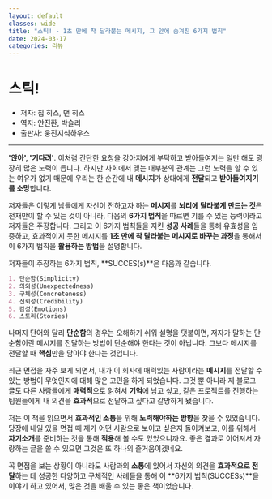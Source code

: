```yaml
---
layout: default
classes: wide
title: "스틱! - 1초 만에 착 달라붙는 메시지, 그 안에 숨겨진 6가지 법칙"
date: 2024-03-17
categories: 리뷰
---
```


# 스틱!

* 저자: 칩 히스, 댄 히스
* 역자: 안진환, 박슬리
* 출판사: 웅진지식하우스

---

**'앉아', '기다려'**. 이처럼 간단한 요청을 강아지에게 부탁하고 받아들여지는 일만 해도 굉장히 많은 노력이 듭니다. 하지만 사회에서 맺는 대부분의 관계는 그런 노력을 할 수 있는 여유가 없기 때문에 우리는 한 순간에 내 **메시지**가 상대에게 **전달**되고 **받아들여지기를 소망**합니다.

저자들은 이렇게 남들에게 자신이 전하고자 하는 **메시지**를 **뇌리에 달라붙게 만드는 것**은 천재만이 할 수 있는 것이 아니라, 다음의 **6가지 법칙**을 따르면 기를 수 있는 능력이라고 저자들은 주장합니다. 그리고 이 6가지 법칙들을 지킨 **성공 사례**들을 통해 유효성을 입증하고, 효과적이지 못한 메시지를 **1초 만에 착 달라붙는 메시지로 바꾸는 과정**을 통해서 이 6가지 법칙을 **활용하는 방법**을 설명합니다.

저자들이 주장하는 6가지 법칙, **SUCCES(s)**은 다음과 같습니다.

```md
1. 단순함(Simplicity)
2. 의외성(Unexpectedness)
3. 구체성(Concreteness)
4. 신뢰성(Credibility)
5. 감성(Emotions)
6. 스토리(Stories)
```

나머지 단어와 달리 **단순함**의 경우는 오해하기 쉬워 설명을 덧붙이면, 저자가 말하는 단순함이란 메시지를 전달하는 방법이 단순해야 한다는 것이 아닙니다. 그보다 메시지를 전달할 때 **핵심**만을 담아야 한다는 것입니다.

최근 면접을 자주 보게 되면서, 내가 이 회사에 매력있는 사람이라는 **메시지**를 전달할 수 있는 방법이 무엇인지에 대해 많은 고민을 하게 되었습니다. 그것 뿐 아니라 제 블로그 글도 다른 사람들에게 **매력적**으로 읽혀서 **기억**에 남고 싶고, 같은 프로젝트를 진행하는 팀원들에게 내 의견을 **효과적**으로 전달하고 싶다고 갈망하게 됐습니다.

저는 이 책을 읽으면서 **효과적인 소통**을 위해 **노력해야하는 방향**을 찾을 수 있었습니다. 당장에 내일 있을 면접 때 제가 어떤 사람으로 보이고 싶은지 돌이켜보고, 이를 위해서 **자기소개**를 준비하는 것을 통해 **적용**해 볼 수도 있었으니까요. 좋은 결과로 이어져서 자랑하는 글을 쓸 수 있으면 그것은 또 하나의 즐거움이겠네요.

꼭 면접을 보는 상황이 아니라도 사람과의 **소통**에 있어서 자신의 의견을 **효과적으로 전달**하는 데 성공한 다양하고 구체적인 사례들을 통해 이 **6가지 법칙(SUCCESs)**을 이야기 하고 있어서, 많은 것을 배울 수 있는 좋은 책이었습니다.
